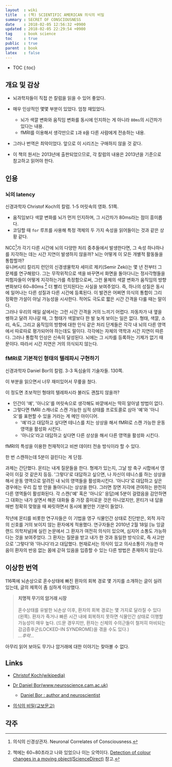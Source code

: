 ```yaml
---
layout  : wiki
title   : (책) SCIENTIFIC AMERICAN 의식의 비밀
summary : SECRET OF CONSCIOUSNESS
date    : 2018-02-05 12:56:32 +0900
updated : 2018-02-05 22:29:54 +0900
tag     : book science
toc     : true
public  : true
parent  : book
latex   : false
---
```

* TOC
{:toc}

## 개요 및 감상

* 뇌과학자들이 직접 쓴 칼럼을 읽을 수 있어 좋았다.
* 매우 인상적인 몇몇 부분이 있었다. 엄청 재밌었다.
    * 뇌가 색깔 변화와 움직임 변화를 동시에 인지하는 게 아니라 `80ms`의 시간차가 있다는 내용.
    * fMRI를 이용해서 생각만으로 `1`과 `0`을 다른 사람에게 전송하는 내용.

* 그러나 번역은 최악이었다. 앞으로 이 시리즈는 구매하지 않을 것 같다.
* 이 책의 원서는 2013년에 출판되었으므로, 각 칼럼의 내용은 2013년을 기준으로 참고하고 읽어야 한다.

## 인용

### 뇌의 latency

신경과학자 Christof Koch의 칼럼. 1-5 머릿속의 영화. 51쪽.

* 움직임보다 색깔 변화를 뇌가 먼저 인지하며, 그 시간차가 80ms라는 점이 흥미롭다.
* 코딩할 때 `for` 루프를 사용해 특정 객체의 두 가지 속성을 읽어들이는 것과 같은 상황 같다.

>
NCC[^1]가 각기 다른 시간에 뇌의 다양한 처리 중추들에서 발생한다면, 그 속성 하나하나를 지각하는 데는 시간 지연이 발생하지 않을까?
뇌는 어떻게 이 모든 개별적 활동들을 통합할까?  
유니버시티 칼리지 런던의 신경생물학자 세미르 제키(Semir Zeki)는 몇 년 전부터 그 문제를 연구해왔다.
그는 무작위적으로 색을 바꾸면서 화면을 돌아다니는 정사각형들을 피험자들이 어떻게 지각하는가를 측정함으로써,
그런 물체의 색깔 변화가 움직임의 방향 변화보다 60~80ms [^2] 더 빨리 인지된다는 사실을 보여주었다.
즉, 하나의 성질은 동시에 일어나는 다른 성질과 다른 시간에 등록된다.
이 발견은 어쩌면 의식의 통합이 그리 정확한 가설이 아닐 가능성을 시사한다.
적어도 극도로 짧은 시간 간격을 다룰 때는 말이다.  
그러나 우리의 매일 삶에서는 그런 시간 간격을 거의 느끼기 어렵다.
자동차가 내 옆을 쌩하고 달려 지나갈 때, 그 형태가 색깔보다 한 발 늦게 보이는 일은 없다.
형태, 색깔, 소리, 속도, 그리고 움직임의 방향에 대한 인식 같은 처리 단계들은 각각 내 뇌의 다른 영역에서 따로따로 평가되어야 하는데도 말이다.
각각에는 자체의 역학과 시간 지연이 따른다.
그러나 통합적 인상은 신속히 달성된다.
뇌에는 그 시차를 등록하는 기제가 없기 때문이다.
따라서 시간 지연은 거의 의식되지 않는다.

### fMRI로 기본적인 형태의 텔레파시 구현하기

신경과학자 Daniel Bor의 칼럼. 3-3 독심술의 기술자들. 130쪽.

이 부분을 읽으면서 너무 재미있어서 무릎을 쳤다.

이 정도면 초보적인 형태의 텔레파시라 불러도 괜찮지 않을까?

* 인간이 '예', '아니오'를 머릿속으로 생각해도 바깥에서는 딱히 알아낼 방법이 없다.
* 그렇다면 fMRI 스캐너로 스캔 가능한 심적 상태를 프로토콜로 삼아 '예'와 '아니오'를 표현할 수 있을 거라는 게 메인 아이디어.
    * '예'라고 대답하고 싶다면 테니스를 치는 상상을 해서 fMRI로 스캔 가능한 운동 영역을 활성화 시킨다.
    * '아니오'라고 대답하고 싶다면 다른 상상을 해서 다른 영역을 활성화 시킨다.

fMRI의 특성을 이용한 천재적이고 비싼 데이터 전송 방식이라 할 수 있다.

한 번 스캔하는데 5분이 걸린다는 게 단점.

>
과제는 간단했다. 몬티는 내게 질문들을 한다.
형제가 있는지, 그날 밤 축구 시합에서 영국이 이길 것 같은지 등등.
'그렇다'로 대답하고 싶으면, 나 자신이 테니스를 하는 상상을 해서 운동 영역으로 알려진 내 뇌의 영역들을 활성화시킨다.
'아니다'로 대답하고 싶은 경우에는 우리 집 방 안을 돌아다니는 상상을 한다.
그러면 장면 지각에 관여하는 완전히 다른 영역들이 활성화된다.
각 스캔('예' 혹은 '아니오' 응답)에 5분이 걸렸음을 감안하면 그 대화는 내가 살면서 해온 대화들 중 가장 흥미로운 것은 아니었지만,
몬티가 내 답을 매번 정확히 맞혔을 때 짜릿하면서 동시에 불안한 기분이 들었다.
<br /> <br />
작년에 몬티를 비롯한 연구자들은 이 기법을 영구 식물인간 상태로 진단받은,
외적 자각의 신호를 거의 보이지 않는 환자에게 적용했다.
연구자들은 2010년 2월 18일 [뉴 잉글랜드 의학저널]에 실린 논문에서 그 환자가 여전히 의식이 있으며,
심지어 소통도 가능하다는 것을 보여주었다.
그 환자는 질문을 받고 내가 한 것과 동일한 방식으로, 즉 사고만으로 '그렇다'와 '아니다'라고 대답했다.
현재로서는 의식이 있고 의사소통이 가능한 마음이 환자의 반응 없는 몸에 갇혀 있음을 입증할 수 있는 다른 방법은 존재하지 않는다.

## 이상한 번역

116쪽에 뇌손상으로 혼수상태에 빠진 환자의 회복 경로 몇 가지를 소개하는 글이 실려 있는데, 글의 제목이 좀 심하게 이상했다.

> **치명적 무기의 암거래 시장**
<br /> <br />
혼수상태를 유발한 뇌손상 이후, 환자의 회복 경로는 몇 가지로 달라질 수 있다(왼쪽).
환자가 죽거나 빠른 시간 내에 회복하지 못하면 식물인간 상태로 이행할 가능성이 매우 높다.
(드문 경우지만, 환자는 신체의 수의근들이 철저히 마비되는 감금증후군(LOCKED-IN SYNDROME)을 겪을 수도 있다.)  
*...후략...*

아무리 읽어 보아도 무기나 암거래에 대한 이야기는 찾아볼 수 없다.

## Links

* [Christof Koch(wikipedia)](https://en.wikipedia.org/wiki/Christof_Koch)
* [Dr Daniel Bor(www.neuroscience.cam.ac.uk)](http://www.neuroscience.cam.ac.uk/directory/profile.php?DanielBor)
    * [Daniel Bor : author and neuroscientist](http://www.danielbor.com/)

* [의식의 비밀(교보문고)](http://www.kyobobook.co.kr/product/detailViewKor.laf?mallGb=KOR&ejkGb=KOR&linkClass=291921&barcode=9788970948843)

## 각주

[^1]: 의식의 신경상관자. Neuronal Correlates of Consciousness.

[^2]: 책에는 60~80초라고 나와 있었으나 이는 오역이다. [Detection of colour changes in a moving object(ScienceDirect)](https://www.sciencedirect.com/science/article/pii/S0042698905006085#bib29) 참고.


